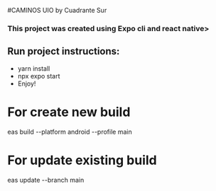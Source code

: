 #CAMINOS UIO by Cuadrante Sur
### This project was created using Expo cli and react native>
## Run project instructions:
- yarn install
- npx expo start
- Enjoy!

# For create new build
eas build --platform android --profile main

# For update existing build
eas update --branch main

